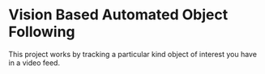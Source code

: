 # Vision Based Automated Object Following

This project works by tracking a particular kind object of interest you have in a video feed.


